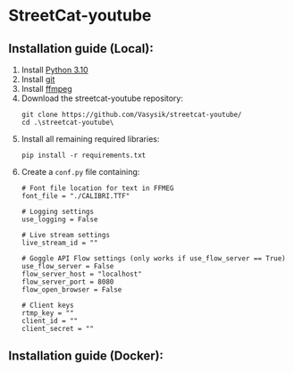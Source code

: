 # StreetCat-youtube

## Installation guide (Local):
1) Install [Python 3.10](https://www.python.org/downloads/)
2) Install [git](https://git-scm.com/downloads)
3) Install [ffmpeg](https://ffmpeg.org/download.html)
4) Download the streetcat-youtube repository:
   ```
   git clone https://github.com/Vasysik/streetcat-youtube/
   cd .\streetcat-youtube\
   ```
5) Install all remaining required libraries:
   ```
   pip install -r requirements.txt
   ```
6) Create a ```conf.py``` file containing:
    ```
    # Font file location for text in FFMEG
    font_file = "./CALIBRI.TTF"
   
    # Logging settings
    use_logging = False
   
    # Live stream settings
    live_stream_id = ""
   
    # Goggle API Flow settings (only works if use_flow_server == True)
    use_flow_server = False
    flow_server_host = "localhost"
    flow_server_port = 8080
    flow_open_browser = False

    # Client keys
    rtmp_key = ""
    client_id = ""
    client_secret = ""
    ```

## Installation guide (Docker):
